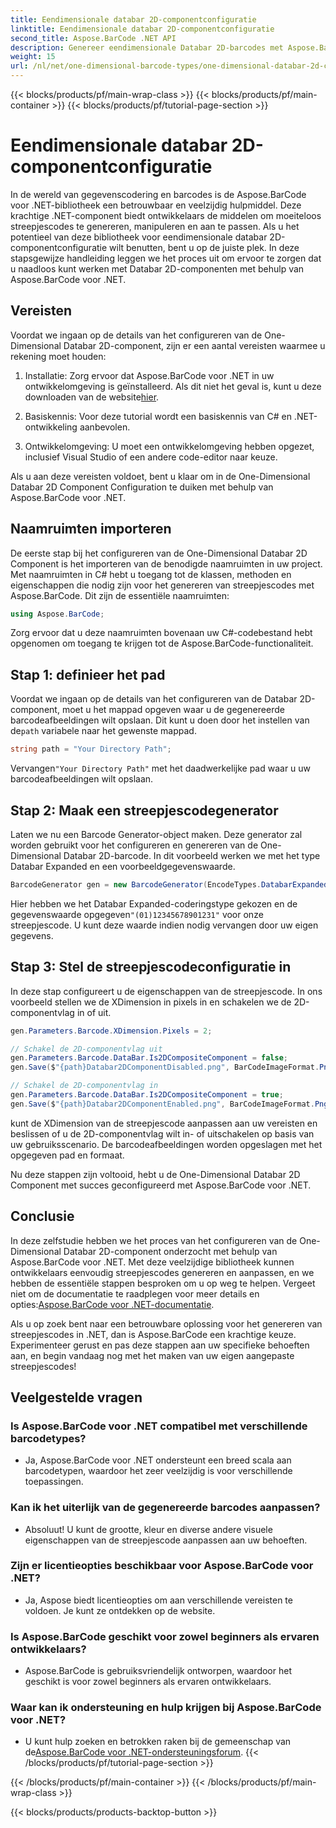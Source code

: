```yaml
---
title: Eendimensionale databar 2D-componentconfiguratie
linktitle: Eendimensionale databar 2D-componentconfiguratie
second_title: Aspose.BarCode .NET API
description: Genereer eendimensionale Databar 2D-barcodes met Aspose.BarCode voor .NET. Volg onze stapsgewijze handleiding voor configuratie en aanpassing. Begin vandaag nog met het maken van unieke barcodes!
weight: 15
url: /nl/net/one-dimensional-barcode-types/one-dimensional-databar-2d-component-configuration/
---
```


{{< blocks/products/pf/main-wrap-class >}}
{{< blocks/products/pf/main-container >}}
{{< blocks/products/pf/tutorial-page-section >}}

# Eendimensionale databar 2D-componentconfiguratie


In de wereld van gegevenscodering en barcodes is de Aspose.BarCode voor .NET-bibliotheek een betrouwbaar en veelzijdig hulpmiddel. Deze krachtige .NET-component biedt ontwikkelaars de middelen om moeiteloos streepjescodes te genereren, manipuleren en aan te passen. Als u het potentieel van deze bibliotheek voor eendimensionale databar 2D-componentconfiguratie wilt benutten, bent u op de juiste plek. In deze stapsgewijze handleiding leggen we het proces uit om ervoor te zorgen dat u naadloos kunt werken met Databar 2D-componenten met behulp van Aspose.BarCode voor .NET.

## Vereisten

Voordat we ingaan op de details van het configureren van de One-Dimensional Databar 2D-component, zijn er een aantal vereisten waarmee u rekening moet houden:

1. Installatie: Zorg ervoor dat Aspose.BarCode voor .NET in uw ontwikkelomgeving is geïnstalleerd. Als dit niet het geval is, kunt u deze downloaden van de website[hier](https://releases.aspose.com/barcode/net/).

2. Basiskennis: Voor deze tutorial wordt een basiskennis van C# en .NET-ontwikkeling aanbevolen.

3. Ontwikkelomgeving: U moet een ontwikkelomgeving hebben opgezet, inclusief Visual Studio of een andere code-editor naar keuze.

Als u aan deze vereisten voldoet, bent u klaar om in de One-Dimensional Databar 2D Component Configuration te duiken met behulp van Aspose.BarCode voor .NET.

## Naamruimten importeren

De eerste stap bij het configureren van de One-Dimensional Databar 2D Component is het importeren van de benodigde naamruimten in uw project. Met naamruimten in C# hebt u toegang tot de klassen, methoden en eigenschappen die nodig zijn voor het genereren van streepjescodes met Aspose.BarCode. Dit zijn de essentiële naamruimten:

```csharp
using Aspose.BarCode;
```

Zorg ervoor dat u deze naamruimten bovenaan uw C#-codebestand hebt opgenomen om toegang te krijgen tot de Aspose.BarCode-functionaliteit.

## Stap 1: definieer het pad

Voordat we ingaan op de details van het configureren van de Databar 2D-component, moet u het mappad opgeven waar u de gegenereerde barcodeafbeeldingen wilt opslaan. Dit kunt u doen door het instellen van de`path` variabele naar het gewenste mappad.

```csharp
string path = "Your Directory Path";
```

 Vervangen`"Your Directory Path"` met het daadwerkelijke pad waar u uw barcodeafbeeldingen wilt opslaan.

## Stap 2: Maak een streepjescodegenerator

Laten we nu een Barcode Generator-object maken. Deze generator zal worden gebruikt voor het configureren en genereren van de One-Dimensional Databar 2D-barcode. In dit voorbeeld werken we met het type Databar Expanded en een voorbeeldgegevenswaarde.

```csharp
BarcodeGenerator gen = new BarcodeGenerator(EncodeTypes.DatabarExpanded, "(01)12345678901231");
```

 Hier hebben we het Databar Expanded-coderingstype gekozen en de gegevenswaarde opgegeven`"(01)12345678901231"` voor onze streepjescode. U kunt deze waarde indien nodig vervangen door uw eigen gegevens.

## Stap 3: Stel de streepjescodeconfiguratie in

In deze stap configureert u de eigenschappen van de streepjescode. In ons voorbeeld stellen we de XDimension in pixels in en schakelen we de 2D-componentvlag in of uit.

```csharp
gen.Parameters.Barcode.XDimension.Pixels = 2;

// Schakel de 2D-componentvlag uit
gen.Parameters.Barcode.DataBar.Is2DCompositeComponent = false;
gen.Save($"{path}Databar2DComponentDisabled.png", BarCodeImageFormat.Png);

// Schakel de 2D-componentvlag in
gen.Parameters.Barcode.DataBar.Is2DCompositeComponent = true;
gen.Save($"{path}Databar2DComponentEnabled.png", BarCodeImageFormat.Png);
```

kunt de XDimension van de streepjescode aanpassen aan uw vereisten en beslissen of u de 2D-componentvlag wilt in- of uitschakelen op basis van uw gebruiksscenario. De barcodeafbeeldingen worden opgeslagen met het opgegeven pad en formaat.

Nu deze stappen zijn voltooid, hebt u de One-Dimensional Databar 2D Component met succes geconfigureerd met Aspose.BarCode voor .NET.

## Conclusie

 In deze zelfstudie hebben we het proces van het configureren van de One-Dimensional Databar 2D-component onderzocht met behulp van Aspose.BarCode voor .NET. Met deze veelzijdige bibliotheek kunnen ontwikkelaars eenvoudig streepjescodes genereren en aanpassen, en we hebben de essentiële stappen besproken om u op weg te helpen. Vergeet niet om de documentatie te raadplegen voor meer details en opties:[Aspose.BarCode voor .NET-documentatie](https://reference.aspose.com/barcode/net/).

Als u op zoek bent naar een betrouwbare oplossing voor het genereren van streepjescodes in .NET, dan is Aspose.BarCode een krachtige keuze. Experimenteer gerust en pas deze stappen aan uw specifieke behoeften aan, en begin vandaag nog met het maken van uw eigen aangepaste streepjescodes!

## Veelgestelde vragen

### Is Aspose.BarCode voor .NET compatibel met verschillende barcodetypes?
- Ja, Aspose.BarCode voor .NET ondersteunt een breed scala aan barcodetypen, waardoor het zeer veelzijdig is voor verschillende toepassingen.

### Kan ik het uiterlijk van de gegenereerde barcodes aanpassen?
- Absoluut! U kunt de grootte, kleur en diverse andere visuele eigenschappen van de streepjescode aanpassen aan uw behoeften.

### Zijn er licentieopties beschikbaar voor Aspose.BarCode voor .NET?
- Ja, Aspose biedt licentieopties om aan verschillende vereisten te voldoen. Je kunt ze ontdekken op de website.

### Is Aspose.BarCode geschikt voor zowel beginners als ervaren ontwikkelaars?
- Aspose.BarCode is gebruiksvriendelijk ontworpen, waardoor het geschikt is voor zowel beginners als ervaren ontwikkelaars.

### Waar kan ik ondersteuning en hulp krijgen bij Aspose.BarCode voor .NET?
-  U kunt hulp zoeken en betrokken raken bij de gemeenschap van de[Aspose.BarCode voor .NET-ondersteuningsforum](https://forum.aspose.com/c/barcode/13).
{{< /blocks/products/pf/tutorial-page-section >}}

{{< /blocks/products/pf/main-container >}}
{{< /blocks/products/pf/main-wrap-class >}}

{{< blocks/products/products-backtop-button >}}
